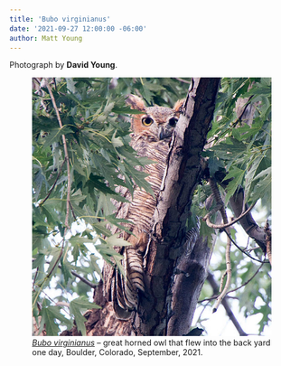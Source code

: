 ```yaml
---
title: 'Bubo virginianus'
date: '2021-09-27 12:00:00 -06:00'
author: Matt Young
---
```


Photograph by **David Young**.

<figure>
<img src="/uploads/2021/IMG_2840_David_Owl_Crop_2_600.jpg" alt="Great horned owl"/>

<figcaption><a href="https://en.wikipedia.org/wiki/Great_horned_owl"><i>Bubo virginianus</i></a> &ndash; great horned owl that flew into the back yard one day, Boulder, Colorado, September, 2021.
</figcaption>
</figure>
